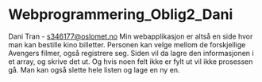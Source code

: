 # Webprogrammering_Oblig2_Dani
Dani Tran - s346177@oslomet.no
Min webapplikasjon er altså en side hvor man kan bestille kino billetter. Personen kan velge mellom de forskjellige Avengers filmer, også registrere seg. Siden vil da lagre den informasjonen i et array, og skrive det ut. Og hvis noen felt ikke er fylt ut vil ikke prosessen gå. Man kan også slette hele listen og lage en ny en. 
